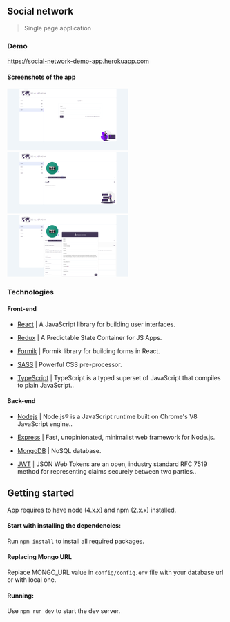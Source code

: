 ## Social network

> Single page application



### Demo

  https://social-network-demo-app.herokuapp.com


#### Screenshots of the app

<div>
 <p>
<img src="demo-images/img-1.png" width="280px">
<img src="demo-images/img-2.png" width="280px">
<img src="demo-images/img-3.png" width="280px">
  </p>
</div>




### Technologies


#### Front-end


- [React](https://reactjs.org/) | A JavaScript library for building user interfaces.

- [Redux](https://redux.js.org/) | A Predictable State Container for JS Apps.

- [Formik](https://formik.org/) | Formik library for building forms in React.

- [SASS](https://sass-lang.com/) | Powerful CSS pre-processor.

- [TypeScript](https://www.typescriptlang.org/) | TypeScript is a typed superset of JavaScript that compiles to plain JavaScript..



#### Back-end


- [Nodejs](https://nodejs.org/en/) | Node.js® is a JavaScript runtime built on Chrome's V8 JavaScript engine..

- [Express](http://expressjs.com/) | Fast, unopinionated, minimalist web framework for Node.js.

- [MongoDB](https://www.mongodb.com/) | NoSQL database.

- [JWT](https://jwt.io/) | JSON Web Tokens are an open, industry standard RFC 7519 method for representing claims securely between two parties..



## Getting started


  App requires to have node (4.x.x) and npm (2.x.x) installed.



#### Start with installing the dependencies:


  Run `npm install` to install all required packages.



#### Replacing Mongo URL

  Replace MONGO_URL value in `config/config.env` file with your database url or with local one.


#### Running:

  Use `npm run dev` to start the dev server.




